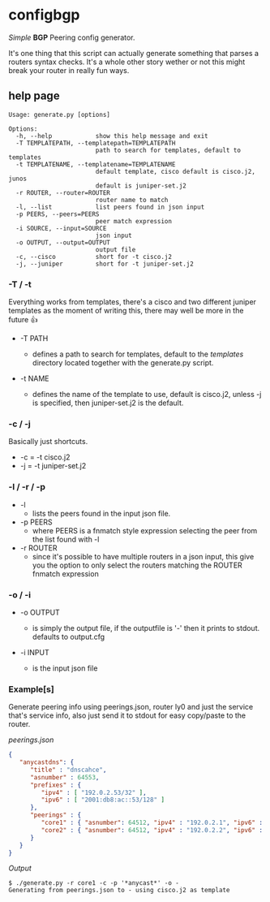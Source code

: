 # configbgp #

*Simple* **BGP** Peering config generator.

It's one thing that this script can actually generate something that parses a
routers syntax checks. It's a whole other story wether or not this might break
your router in really fun ways.

## help page ##

```
Usage: generate.py [options]

Options:
  -h, --help            show this help message and exit
  -T TEMPLATEPATH, --templatepath=TEMPLATEPATH
                        path to search for templates, default to templates
  -t TEMPLATENAME, --templatename=TEMPLATENAME
                        default template, cisco default is cisco.j2, junos
                        default is juniper-set.j2
  -r ROUTER, --router=ROUTER
                        router name to match
  -l, --list            list peers found in json input
  -p PEERS, --peers=PEERS
                        peer match expression
  -i SOURCE, --input=SOURCE
                        json input
  -o OUTPUT, --output=OUTPUT
                        output file
  -c, --cisco           short for -t cisco.j2
  -j, --juniper         short for -t juniper-set.j2
```

### -T / -t ###

Everything works from templates, there's a cisco and two different juniper templates as the moment of writing this,
there may well be more in the future :+1:

 * -T PATH
	* defines a path to search for templates, default to the *templates* directory located together with the generate.py script.

 * -t NAME
	* defines the name of the template to use, default is cisco.j2, unless -j is specified, then juniper-set.j2 is the default.

### -c / -j ###

Basically just shortcuts.

  * -c = -t cisco.j2
  * -j = -t juniper-set.j2

### -l / -r / -p ###

  * -l
	* lists the peers found in the input json file.
  * -p PEERS
	* where PEERS is a fnmatch style expression selecting the peer from the list found with -l
  * -r ROUTER
	* since it's possible to have multiple routers in a json input, this give you the option to only select the routers matching the ROUTER fnmatch expression

### -o / -i ###

  * -o OUTPUT
	* is simply the output file, if the outputfile is '-' then it prints to stdout. defaults to output.cfg

  * -i INPUT
	* is the input json file

### Example[s] ###

Generate peering info using peerings.json, router ly0 and just the service that's service info, also
just send it to stdout for easy copy/paste to the router.

*peerings.json*
```json
{
   "anycastdns": {
      "title" : "dnscahce",
      "asnumber" : 64553,
      "prefixes" : {
         "ipv4" : [ "192.0.2.53/32" ],
         "ipv6" : [ "2001:db8:ac::53/128" ]
      },
      "peerings" : {
         "core1" : { "asnumber": 64512, "ipv4" : "192.0.2.1", "ipv6" : "2001:db8::1" },
         "core2" : { "asnumber": 64512, "ipv4" : "192.0.2.2", "ipv6" : "2001:db8::2" }
      }
   }
}
```

*Output*
```
$ ./generate.py -r core1 -c -p '*anycast*' -o - 
Generating from peerings.json to - using cisco.j2 as template
```
